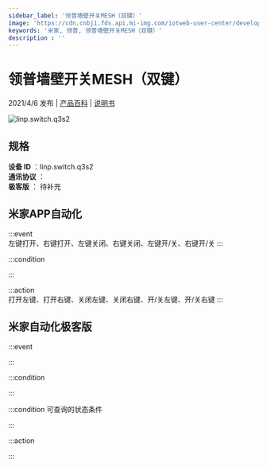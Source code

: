 ```yaml
---
sidebar_label: '领普墙壁开关MESH（双键）'
image: 'https://cdn.cnbj1.fds.api.mi-img.com/iotweb-user-center/developer_1679047722925Umycsld9.png?GalaxyAccessKeyId=AKVGLQWBOVIRQ3XLEW&Expires=9223372036854775807&Signature=pL9BT66G4Alty8WSzUkX6Az0O94='
keywords: '米家, 领普, 领普墙壁开关MESH（双键）'
description : ''
---
```

# 领普墙壁开关MESH（双键）

2021/4/6 发布 | [产品百科](https://home.mi.com/webapp/content/baike/product/index.html?model=linp.switch.q3s2/) | [说明书](https://home.mi.com/views/introduction.html?model=linp.switch.q3s2&region=cn)

![linp.switch.q3s2](https://cdn.cnbj1.fds.api.mi-img.com/iotweb-user-center/developer_1679047722925Umycsld9.png?GalaxyAccessKeyId=AKVGLQWBOVIRQ3XLEW&Expires=9223372036854775807&Signature=pL9BT66G4Alty8WSzUkX6Az0O94=)

## 规格  
> 
**设备 ID** ：linp.switch.q3s2  
**通讯协议** ：  
**极客版**  ： 待补充 


## 米家APP自动化  

:::event  
左键打开、右键打开、左键关闭、右键关闭、左键开/关、右键开/关
:::

:::condition  

:::

:::action   
打开左键、打开右键、关闭左键、关闭右键、开/关左键、开/关右键
:::

## 米家自动化极客版  

:::event  

:::

:::condition  

:::

:::condition 可查询的状态条件  

:::

:::action  

:::

        
